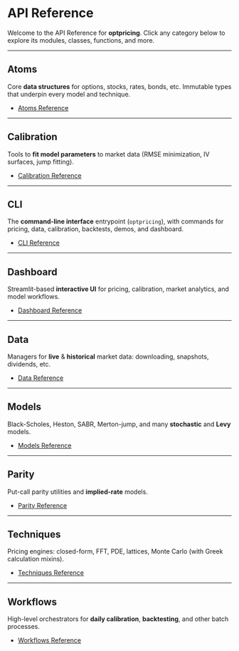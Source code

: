 # API Reference

Welcome to the API Reference for **optpricing**.
Click any category below to explore its modules, classes, functions, and more.

---

## Atoms

Core **data structures** for options, stocks, rates, bonds, etc.
Immutable types that underpin every model and technique.

- [Atoms Reference](atoms/index.md)

---

## Calibration

Tools to **fit model parameters** to market data (RMSE minimization, IV surfaces, jump fitting).

- [Calibration Reference](calibration/index.md)

---

## CLI

The **command-line interface** entrypoint (`optpricing`), with commands for pricing, data, calibration, backtests, demos, and dashboard.

- [CLI Reference](cli/index.md)

---

## Dashboard

Streamlit-based **interactive UI** for pricing, calibration, market analytics, and model workflows.

- [Dashboard Reference](dashboard/index.md)

---

## Data

Managers for **live** & **historical** market data: downloading, snapshots, dividends, etc.

- [Data Reference](data/index.md)

---

## Models

Black-Scholes, Heston, SABR, Merton-jump, and many **stochastic** and **Levy** models.

- [Models Reference](models/index.md)

---

## Parity

Put-call parity utilities and **implied-rate** models.

- [Parity Reference](parity/index.md)

---

## Techniques

Pricing engines: closed-form, FFT, PDE, lattices, Monte Carlo (with Greek calculation mixins).

- [Techniques Reference](techniques/index.md)

---

## Workflows

High-level orchestrators for **daily calibration**, **backtesting**, and other batch processes.

- [Workflows Reference](workflows/index.md)
